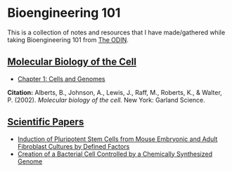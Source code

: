 # Bioengineering 101
This is a collection of notes and resources that I have made/gathered while
taking Bioengineering 101 from [The ODIN](https://the-odin.com).

## [Molecular Biology of the Cell](molecular_biology_of_the_cell/README.md)
- [Chapter 1: Cells and Genomes](molecular_biology_of_the_cell/chapter1.md)

**Citation:** Alberts, B., Johnson, A., Lewis, J., Raff, M., Roberts, K., & Walter, P. (2002). *Molecular biology of the cell.* New York: Garland Science.

## [Scientific Papers](scientific_papers/README.md)
 - [Induction of Pluripotent Stem Cells from Mouse Embryonic and Adult Fibroblast Cultures by Defined Factors](scientific_papers/induction_of_pluripotent.md)
 - [Creation of a Bacterial Cell Controlled by a Chemically Synthesized Genome](scientific_papers/creation_of_a_bacterial.md)
